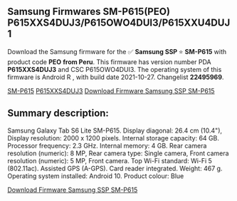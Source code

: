 <h2>Samsung Firmwares SM-P615(PEO) P615XXS4DUJ3/P615OWO4DUI3/P615XXU4DUJ1</h2>
Download the Samsung firmware for the ✅ <strong>Samsung SSP </strong> ⭐ <strong>SM-P615</strong> with product code <strong>PEO</strong> <strong> from Peru</strong>. This firmware has version number PDA <strong>P615XXS4DUJ3</strong> and CSC P615OWO4DUI3. The operating system of this firmware is Android R , with build date 2021-10-27. Changelist <strong>22495969</strong>.


[SM-P615](https://samfirm.shop/samsung/model/SM-P615)
[P615XXS4DUJ3](https://samfirm.shop/samsung/pda/P615XXS4DUJ3)
[Download Firmware Samsung SSP SM-P615](https://samfirm.shop/samsung/firmware/469085)
<h2>Summary description:</h2>
<p>Samsung Galaxy Tab S6 Lite SM-P615. Display diagonal: 26.4 cm (10.4"), Display resolution: 2000 x 1200 pixels. Internal storage capacity: 64 GB. Processor frequency: 2.3 GHz. Internal memory: 4 GB. Rear camera resolution (numeric): 8 MP, Rear camera type: Single camera, Front camera resolution (numeric): 5 MP, Front camera. Top Wi-Fi standard: Wi-Fi 5 (802.11ac). Assisted GPS (A-GPS). Card reader integrated. Weight: 467 g. Operating system installed: Android 10. Product colour: Blue</p>


[Download Firmware Samsung SSP SM-P615](https://samfirm.shop/samsung/firmware/469085)
